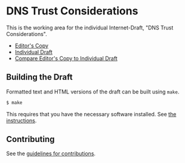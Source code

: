 # DNS Trust Considerations

This is the working area for the individual Internet-Draft, "DNS Trust Considerations".

* [Editor's Copy](https://thpts.github.io/draft-peterson-dns-trust/#go.draft-peterson-dns-trust.html)
* [Individual Draft](https://tools.ietf.org/html/draft-peterson-dns-trust)
* [Compare Editor's Copy to Individual Draft](https://thpts.github.io/draft-peterson-dns-trust/#go.draft-peterson-dns-trust.diff)

## Building the Draft

Formatted text and HTML versions of the draft can be built using `make`.

```sh
$ make
```

This requires that you have the necessary software installed.  See
[the instructions](https://github.com/martinthomson/i-d-template/blob/master/doc/SETUP.md).


## Contributing

See the
[guidelines for contributions](https://github.com/thpts/draft-peterson-dns-trust/blob/master/CONTRIBUTING.md).
